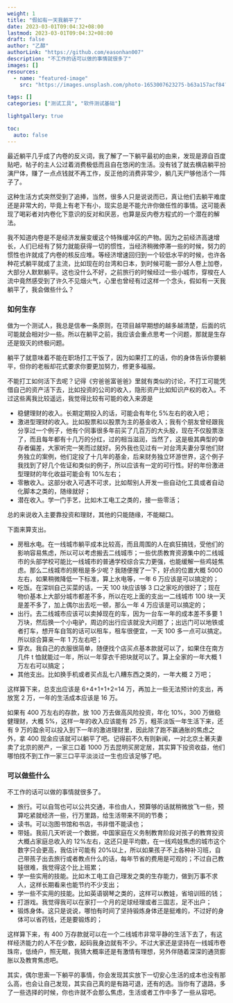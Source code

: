 ```yaml
---
weight: 1
title: "假如有一天我躺平了"
date: 2023-03-01T09:04:32+08:00
lastmod: 2023-03-01T09:04:32+08:00
draft: false
author: "乙醇"
authorLink: "https://github.com/easonhan007"
description: "不工作的话可以做的事情就很多了"
images: []
resources:
  - name: "featured-image"
    src: "https://images.unsplash.com/photo-1653007623275-b63a157acf84?w=300"

tags: []
categories: ["测试工具", "软件测试基础"]

lightgallery: true

toc:
  auto: false
---
```


最近躺平几乎成了内卷的反义词，我了解了一下躺平最初的由来，发现是源自百度贴吧，帖子的主人公过着消费极低而且自在悠闲的生活。没有钱了就去横店躺平扮演尸体，赚了一点点钱就不再工作，反正他的消费非常少，躺几天尸够他活个一阵子了。

这种生活方式突然受到了追捧，当然，很多人只是说说而已，真让他们去躺平难度还是非常大的，毕竟上有老下有小，现实总是不能允许你做任性的事情。这可能表现了喝彩者对内卷化下意识的反对和厌恶，也算是反内卷方程式的一个潜在的解法。

我不知道内卷是不是经济发展变缓这个特殊缓冲区的产物。因为之前经济高速增长，人们已经有了努力就能获得一切的惯性，当经济稍微停滞一些的时候，努力的惯性也许就成了内卷的核反应堆。等经济增速回归到一个较低水平的时候，也许各种花式躺平就成了主流，比如现在的台湾和日本，到时候可能一部分人卷上加卷，大部分人默默躺平。这也没什么不好，之前旅行的时候经过一些小城市，穿梭在人流中竟然感受到了许久不见烟火气，心里也曾经有过这样一个念头，假如有一天我躺平了，我会做些什么？

### 如何生存

做为一个测试人，我总是信奉一条原则，在项目越早期想的越多越清楚，后面的坑可能就会相对少一些。所以在躺平之前，我应该会重点思考一个问题，那就是生存还是毁灭的终极问题。

躺平了就意味着不能在职场打工干饭了，因为如果打工的话，你的身体告诉你要躺平，但你的老板却花式要求你要更加努力，修更多福报。

不能打工如何活下去呢？记得《穷爸爸富爸爸》里就有类似的讨论，不打工可能凭借自己的资产活下去，比如投资的公司的收入，隐形资产比如知识产权的收入。不过这些离我比较遥远，我觉得比较有可能的收入来源是

- 稳健理财的收入。长期定期投入的话，可能会有年化 5%左右的收入吧；
- 激进型理财的收入。比如股票和以股票为主的基金收入；我有个朋友曾经跟我分享过一个例子，他有个同事很多年前买了几百万的大头股，现在不仅股票涨了，而且每年都有十几万的分红，过的相当滋润，当然了，这是极其典型的幸存者偏差，大家听完一笑而过就好。另外我也见过有一对台湾夫妻分享他们财务独立的案例，他们定投了十几年的基金，后来财务独立环游世界，这个例子我找到了好几个佐证和类似的例子，所以应该有一定的可行性。好的年份激进型理财的年化收益可能会有 10%左右；
- 零散收入。这部分收入可遇不可求，比如帮别人开发一些自动化工具或者自动化脚本之类的，随缘就好；
- 潜在收入。学一门手艺，比如木工电工之类的，接一些零活；

总的来说收入主要靠投资和理财，其他的只能随缘，不能糊口。

下面来算支出。

- 房租水电。在一线城市躺平成本比较高，而且周围的人在疯狂搞钱，受他们的影响容易焦虑，所以可以考虑搬去二线城市；一些优质教育资源集中的二线城市的头部学校可能比一线城市的普通学校综合实力更强，也能缓解一些鸡娃焦虑。那么二线城市的房租是多少呢？我随便搜了一下，好点的位置大概 5000 左右，如果稍微降低一下标准，算上水电等，一年 6 万应该是可以搞定的；
- 吃饭。在深圳自己买菜的话，一天 100 块应该够 3 口之家吃的很好了；现在物价基本上大部分城市都差不多，所以在吃上面的支出一二线城市 100 块一天是差不多了，加上偶尔出去吃一顿，那么一年 4 万应该是可以搞定的；
- 出行。去二线城市应该可以卖掉现在的车，因为一台车一年的成本差不多要 1 万块，然后换一个小电驴，周边的出行应该就没大问题了；出远门可以地铁或者打车，想开车自驾的话可以租车，租车很便宜，一天 100 多一点可以搞定。所以综合算来一年 1 万左右吧；
- 穿衣。我自己的衣服很简单，随便找个店买点基本款就可以了，如果住在南方几件 t 恤就能过一年，所以一年穿衣千把块就可以了。算上全家的一年大概 1 万左右可以搞定；
- 其他支出。比如换手机或者买点乱七八糟东西之类的，一年大概 2 万吧；

这样算下来，总支出应该是 6+4+1+1+2=14 万，再加上一些无法预计的支出，再放宽 2 万，一年的生活成本应该是 16 万。

如果有 400 万左右的存款，放 100 万去做高风险投资，年化 10%，300 万做稳健理财，大概 5%，这样一年的收入应该能有 25 万，粗茶淡饭一年生活下来，还有 9 万的盈余可以投入到下一年的激进理财里，因此除了跑不赢通胀的焦虑之外，拿 400 现金应该就可以躺平了吧。记得前不久有则新闻，一对北京土著夫妻卖了北京的房产，一家三口着 1000 万去昆明买房定居，其实算下投资收益，他们哪怕找不到工作一家三口平平淡淡过一生也应该足够了吧。

### 可以做些什么

不工作的话可以做的事情就很多了。

- 旅行。可以自驾也可以公共交通，丰俭由人，预算够的话就稍微放飞一些，预算吃紧就经济一些，行万里路，给生活带来不同的节奏；
- 读书。可以泡图书馆和书店，书非借不能读也；
- 带娃。我前几天听说一个数据，中国家庭在义务制教育阶段对孩子的教育投资大概占家庭总收入的 12%左右，这还只是平均数，在一线鸡娃焦虑的城市这个数字只会更高，我估计可能有 20%以上，所以如果孩子不上各种补习班，自己带孩子出去旅行或者教点什么的话，每年节省的费用是可观的；不过自己教娃很难，我觉得这个比上班累；
- 学一些实用的技能。比如木工电工自己理发之类的生存能力，做到万事不求人，这样长期看来也能节约不少支出；
- 学一些不实用的技能。比如英语钢琴之类的，这样可以教娃，省培训班的钱；
- 打游戏。我觉得我可以在家打一个月的足球经理或者三国志，足不出户；
- 锻炼身体。这只是说说，哪怕有时间了坚持锻炼身体还是挺难的，不过好的身体可以省药钱，还是要锻炼的；

这样算下来，有 400 万存款就可以在一个二线城市非常平静的生活下去了，有这样经济能力的人不在少数，起码我身边就有不少。不过大家还是坚持在一线城市卷珠帘，低绮户，照无眠，我猜大概率还是有激情有理想，另外伴随着深深的通货膨胀以及教育焦虑吧。

其实，偶尔思索一下躺平的事情，你会发现其实放下一切安心生活的成本也没有那么高，也会让自己发现，其实自己真的是有路可退，还有的选。当你有了退路，多了一些选择的时候，你也许就不会那么焦虑，生活或者工作中多了一些从容吧。
